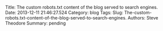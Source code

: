 Title: The custom robots.txt content of the blog served to search engines.
Date: 2013-12-11 21:46:27.524
Category: blog
Tags: 
Slug: The-custom-robots.txt-content-of-the-blog-served-to-search-engines.
Authors: Steve Theodore
Summary: pending



